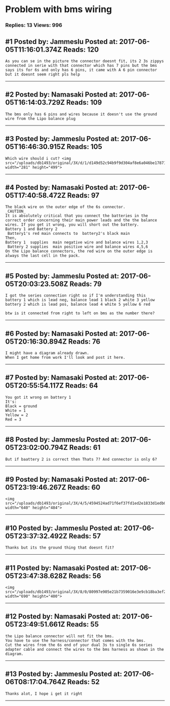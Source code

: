 # Problem with bms wiring

### Replies: 13 Views: 996

## \#1 Posted by: Jammeslu Posted at: 2017-06-05T11:16:01.374Z Reads: 120

```
As you can se in the picture the connector doesnt fit, its 2 3s zippys connected in serie with that connector which has 7 pins but the bms says its for 6s and only has 6 pins, it came with A 6 pin connector but it doesnt seem right pls help
```

---
## \#2 Posted by: Namasaki Posted at: 2017-06-05T16:14:03.729Z Reads: 109

```
The bms only has 6 pins and wires because it doesn't use the ground wire from the Lipo balance plug
```

---
## \#3 Posted by: Jammeslu Posted at: 2017-06-05T16:46:30.915Z Reads: 105

```
Which wire should i cut? <img src="/uploads/db1493/original/3X/d/1/d149d52c94b9f9d304af8e6a046be1787113ed8e.JPG" width="281" height="499">
```

---
## \#4 Posted by: Namasaki Posted at: 2017-06-05T17:40:58.472Z Reads: 97

```
The black wire on the outer edge of the 6s connector. 
_CAUTION_
It is absolutely critical that you connect the batteries in the correct order concerning their main power leads and the the balance wires. If you get it wrong, you will short out the battery. 
Battery 1 and Battery 2
 Battery1's red main connects to  battery2's black main
Then, 
Battery 1  supplies  main negative wire and balance wires 1,2,3
 Battery 2 supplies  main positive wire and balance wires 4,5,6
On the Lipo balance connectors, the red wire on the outer edge is always the last cell in the pack.
```

---
## \#5 Posted by: Jammeslu Posted at: 2017-06-05T20:03:23.508Z Reads: 79

```
I got the series connection right so if I'm understanding this 
battery 1 which is lead neg, balance lead 1 black 2 white 3 yellow
battery 2 which is lead pos, balance lead 4 white 5 yellow 6 red 

btw is it connected from right to left on bms as the number there?
```

---
## \#6 Posted by: Namasaki Posted at: 2017-06-05T20:16:30.894Z Reads: 76

```
I might have a diagram already drawn. 
When I get home from work I'll look and post it here.
```

---
## \#7 Posted by: Namasaki Posted at: 2017-06-05T20:55:54.117Z Reads: 64

```
You got it wrong on battery 1
It's: 
Black = ground
White = 1
Yellow = 2
Red = 3
```

---
## \#8 Posted by: Jammeslu Posted at: 2017-06-05T23:02:00.794Z Reads: 61

```
But if baattery 2 is correct then Thats 7? And connector is only 6?
```

---
## \#9 Posted by: Namasaki Posted at: 2017-06-05T23:19:46.267Z Reads: 60

```
<img src="/uploads/db1493/original/3X/4/5/4594524ad71f6ef37fd1ed2e1833d1edb0f27f75.png" width="640" height="484">
```

---
## \#10 Posted by: Jammeslu Posted at: 2017-06-05T23:37:32.492Z Reads: 57

```
Thanks but its the ground thing that doesnt fit?
```

---
## \#11 Posted by: Namasaki Posted at: 2017-06-05T23:47:38.628Z Reads: 56

```
<img src="/uploads/db1493/original/3X/8/0/80997e905e21b7359016e3e9cb18ba3ef237db71.png" width="690" height="400">
```

---
## \#12 Posted by: Namasaki Posted at: 2017-06-05T23:49:51.661Z Reads: 55

```
the Lipo balance connector will not fit the bms.
You have to use the harness/connector that comes with the bms.
Cut the wires from the 6s end of your dual 3s to single 6s series adapter cable and connect the wires to the bms harness as shown in the diagram.
```

---
## \#13 Posted by: Jammeslu Posted at: 2017-06-06T08:17:04.764Z Reads: 52

```
Thanks alot, I hope i get it right
```

---
